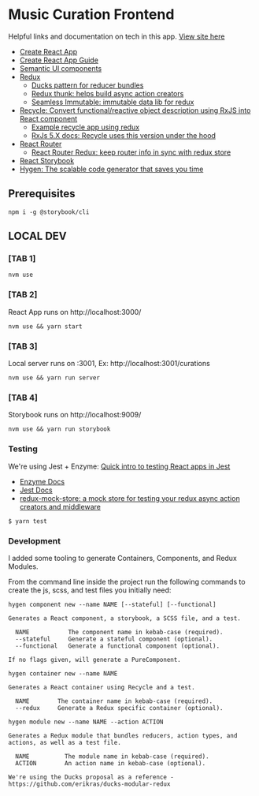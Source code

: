 # Music Curation Frontend
Helpful links and documentation on tech in this app. [View site here](https://landock.github.io/music-curation-frontend)

  - [Create React App](https://github.com/facebookincubator/create-react-app)
  - [Create React App Guide](https://github.com/facebookincubator/create-react-app/blob/master/packages/react-scripts/template/README.md)
  - [Semantic UI components](https://react.semantic-ui.com/introduction)
  - [Redux](https://redux.js.org/introduction)
    - [Ducks pattern for reducer bundles](https://github.com/reduxjs/redux-thunk)
    - [Redux thunk: helps build async action creators](https://github.com/reduxjs/redux-thunk)
    - [Seamless Immutable: immutable data lib for redux](https://github.com/rtfeldman/seamless-immutable)
  - [Recycle:  Convert functional/reactive object description using RxJS into React component](https://github.com/recyclejs/recycle)
    - [Example recycle app using redux](https://github.com/recyclejs/recycle/tree/master/examples/redux-todos)
    - [RxJs 5.X docs: Recycle uses this version under the hood](https://github.com/ReactiveX/rxjs/tree/stable)
  - [React Router](https://reacttraining.com/react-router/web/guides/philosophy)
    - [React Router Redux: keep router info in sync with redux store](https://github.com/reactjs/react-router-redux)
  - [React Storybook](https://storybook.js.org)
  - [Hygen: The scalable code generator that saves you time](http://www.hygen.io/)




## Prerequisites
```
npm i -g @storybook/cli
```

## LOCAL DEV

### [TAB 1]
```
nvm use
```
### [TAB 2]
React App runs on http://localhost:3000/
```
nvm use && yarn start
```
### [TAB 3]
Local server runs on :3001, Ex: http://localhost:3001/curations
```
nvm use && yarn run server
```

### [TAB 4]
Storybook runs on http://localhost:9009/
```
nvm use && yarn run storybook
```

### Testing
We're using Jest + Enzyme: [Quick intro to testing React apps in Jest](https://facebook.github.io/jest/docs/en/tutorial-react.html)
  - [Enzyme Docs](https://github.com/airbnb/enzyme)
  - [Jest Docs](https://facebook.github.io/jest/docs/en/getting-started.html)
  - [redux-mock-store: a mock store for testing your redux async action creators and middleware](https://github.com/arnaudbenard/redux-mock-store)
```
$ yarn test
```


### Development  
I added some tooling to generate Containers, Components, and Redux Modules.

From the command line inside the project run the following commands to create the js, scss, and test files you initially need:

```
hygen component new --name NAME [--stateful] [--functional]

Generates a React component, a storybook, a SCSS file, and a test.

  NAME           The component name in kebab-case (required).
  --stateful     Generate a stateful component (optional).
  --functional   Generate a functional component (optional).

If no flags given, will generate a PureComponent.
```

```
hygen container new --name NAME

Generates a React container using Recycle and a test.

  NAME        The container name in kebab-case (required).
  --redux     Generate a Redux specific container (optional).
```

```
hygen module new --name NAME --action ACTION

Generates a Redux module that bundles reducers, action types, and actions, as well as a test file.

  NAME          The module name in kebab-case (required).
  ACTION        An action name in kebab-case (optional).

We're using the Ducks proposal as a reference - https://github.com/erikras/ducks-modular-redux
```
